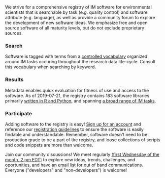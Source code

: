 We strive for a comprehensive registry of IM software for environmental scientists that is searchable by task (e.g. quality control) and software attribute (e.g. language), as well as provide a community forum to explore the development of new software ideas. We emphasize free and open source software of all maturity levels, but do not exclude proprietary sources.

### Search

Software is tagged with terms from a [controlled vocabulary](http://vocab.lternet.edu/vocab/registry/index.php) organized around IM tasks occuring throughout the research data life-cycle. Consult this vocabulary when searching by keyword.

### Results

Metadata enables quick evaluation for fitness of use and access to the software. As of 2019-07-21, the registry contains 183 software libraries primarily [written in R and Python](./overview_language.html), and spanning [a broad range of IM tasks](./overview_tasks.html).

### Participate

Adding software to the registry is easy! [Sign up for an account](http://imcr.ontosoft.org/#users) and reference our [registration guidelines](http://wiki.esipfed.org/index.php/Best_practices#IMCR_2) to ensure the software is easily findable and understandable. Remember, software doesn't need to be production grade to be a part of the registry, and loose collections of scripts and code snippets are more than welcome.

Join our community discussions! We meet regularly [(first Wednesday of the month, 2 pm EDT)](https://global.gotomeeting.com/join/701843053) to explore new ideas, trends, challenges, and oportunities, and have [an email list](https://lists.esipfed.org/mailman/listinfo/esip-imcoderegistry) for out of band communications. Everyone ("developers" and "non-developers") is welcome!
